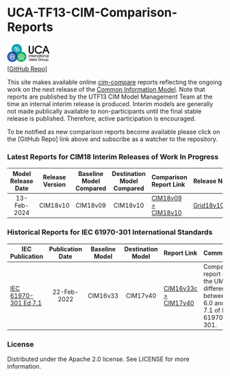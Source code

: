 # UCA-TF13-CIM-Comparison-Reports
![image](readme-icons/image-header-1.png)  
\[[GitHub Repo](https://github.com/cimug-org/UCA-TF13-CIM-Comparison-Reports)\]

This site makes available online [cim-compare](https://cim-compare.ucaiug.io/) reports reflecting the ongoing work on the next release of the [Common Information Model](https://en.wikipedia.org/wiki/Common_Information_Model_(electricity)). Note that reports are published by the UTF13 CIM Model Management Team at the time an internal interim release is produced. Interim models are generally not made publically available to non-participants until the final stable release is published. Therefore, active participation is encouraged.

To be notified as new comparison reports become available please click on the [GitHub Repo] link above and subscribe as a watcher to the repository. 

### Latest Reports for CIM18 Interim Releases of Work In Progress

 Model Release Date | Release Version | Baseline Model Compared| Destination Model Compared | Comparison Report Link | Release Notes
:------------------:|:---------------:|:----------------------:|:--------------------------:|:---------------------- |:-------------
13-Feb-2024 | CIM18v10 | CIM18v09 | CIM18v10 | [CIM18v09 > CIM18v10](https://utf13-reports.ucaiug.io/18v09-18v10/comparison-report.html) | [Grid18v10_ReleaseNotes.pdf](https://utf13-reports.ucaiug.io/18v09-18v10/Grid18v10_ReleaseNotes.pdf)

### Historical Reports for IEC 61970-301 International Standards

 IEC Publication | Publication Date | Baseline Model | Destination Model | Report Link | Comments
-----------------|:----------------:|:--------------:|:-----------------:|:------------|:----------------- 
[IEC 61970-301 Ed 7.1](https://webstore.iec.ch/en/publication/74467) | 22-Feb-2022 | CIM16v33 | CIM17v40 | [CIM16v33c > CIM17v40](https://utf13-reports.ucaiug.io/16v33c-17v40/comparison-report.html) | Comparison report of the UML differences between Ed 6.0 and Ed 7.1 of IEC 61970-301.

### License
Distributed under the Apache 2.0 license. See LICENSE for more information.

